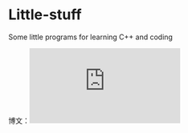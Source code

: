 # Little-stuff

Some little programs for learning C++ and coding

博文：![自己动手写Vector](https://www.cnblogs.com/zhangyi1357/p/16009968.html)